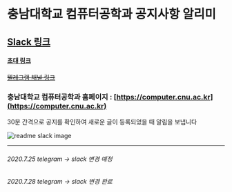 # 충남대학교 컴퓨터공학과 공지사항 알리미

## [Slack 링크](https://cnunotis.slack.com)

#### [초대 링크](https://join.slack.com/t/cnunotis/shared_invite/zt-g8ilc139-GBSnj6YyRrkIn4Z9bN8JjQ)

~~[텔레그램 채널 링크](https://t.me/cnu_computer_noti)~~

### 충남대학교 컴퓨터공학과 홈페이지 : [https://computer.cnu.ac.kr](https://computer.cnu.ac.kr)

30분 간격으로 공지를 확인하여 새로운 글이 등록되었을 때 알림을 보냅니다

![readme slack image](https://user-images.githubusercontent.com/25628507/88638036-e83b8080-d0f5-11ea-9a81-a9cf3f5b7f46.png)

---

###### 2020.7.25 telegram → slack 변경 예정

###### 2020.7.28 telegram → slack 변경 완료
